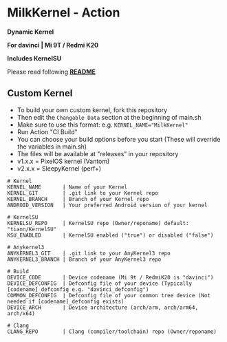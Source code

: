 # MilkKernel - Action

**Dynamic Kernel**

**For davinci | Mi 9T / Redmi K20**

**Includes KernelSU**

Please read following **[README](https://github.com/SchweGELBin/kernel_milk_davinci/blob/master/README.md)**

## Custom Kernel
- To build your own custom kernel, fork this repository
- Then edit the ```Changable Data``` section at the beginning of main.sh
- Make sure to use this format: e.g. ```KERNEL_NAME="MilkKernel"```
- Run Action "CI Build"
- You can choose your build options before you start (These will override the variables in main.sh)
- The files will be available at "releases" in your repository
- v1.x.x = PixelOS kernel (Vantom)
- v2.x.x = SleepyKernel (perf+)

```
# Kernel
KERNEL_NAME       | Name of your Kernel
KERNEL_GIT        | .git link to your Kernel repo
KERNEL_BRANCH     | Branch of your Kernel repo
ANDROID_VERSION   | Your preferred Android version of your kernel

# KernelSU
KERNELSU_REPO     | KernelSU repo (Owner/reponame) default: "tiann/KernelSU"
KSU_ENABLED       | KernelSU enabled ("true") or disabled ("false")

# Anykernel3
ANYKERNEL3_GIT    | .git link to your AnyKernel3 repo
ANYKERNEL3_BRANCH | Branch of your AnyKernel3 repo

# Build
DEVICE_CODE       | Device codename (Mi 9t / RedmiK20 is "davinci")
DEVICE_DEFCONFIG  | Defconfig file of your device (Typically [codename]_defconfig e.g. "davinci_defconfig")
COMMON_DEFCONFIG  | Defconfig file of your common tree device (Not needed if [codename]_defconfig exists)
DEVICE_ARCH       | Device architecture (arch/arm, arch/arm64, arch/x64)

# Clang
CLANG_REPO        | Clang (compiler/toolchain) repo (Owner/reponame)
```
